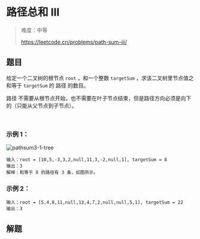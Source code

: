 # 路径总和 III

> 难度：中等
>
> https://leetcode.cn/problems/path-sum-iii/

## 题目

给定一个二叉树的根节点 `root` ，和一个整数 `targetSum` ，求该二叉树里节点值之和等于 `targetSum` 的 路径 的数目。

路径 不需要从根节点开始，也不需要在叶子节点结束，但是路径方向必须是向下的（只能从父节点到子节点）。

 

### 示例 1：

![pathsum3-1-tree](https://user-images.githubusercontent.com/7553998/220051881-b3648d49-1175-45a0-8f4c-41c15338592b.jpeg)

```
输入：root = [10,5,-3,3,2,null,11,3,-2,null,1], targetSum = 8
输出：3
解释：和等于 8 的路径有 3 条，如图所示。
```

### 示例 2：
```
输入：root = [5,4,8,11,null,13,4,7,2,null,null,5,1], targetSum = 22
输出：3
```

## 解题

```typescript

```
